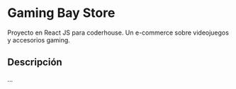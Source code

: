 # Gaming Bay Store
Proyecto en React JS para coderhouse. Un e-commerce sobre videojuegos y accesorios gaming.
## Descripción
...

